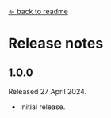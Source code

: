 [← back to readme](README.md)

# Release notes

## 1.0.0
Released 27 April 2024.

* Initial release.